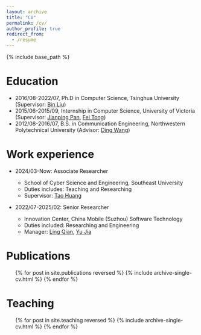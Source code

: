 ```yaml
---
layout: archive
title: "CV"
permalink: /cv/
author_profile: true
redirect_from:
  - /resume
---
```


{% include base_path %}

Education
======
* 2016/08-2022/07, Ph.D in Computer Science, Tsinghua University (Supervisor: [Bin Liu](https://www.cs.tsinghua.edu.cn/info/1126/3587.htm))
* 2015/06-2015/09, Internship in Computer Science, University of Victoria (Supervisor: [Jianping Pan](https://www.uvic.ca/ecs/computerscience/people/faculty/profiles/pan-jianping.php), [Fei Tong](https://fei-tong.github.io/))
* 2012/08-2016/07, B.S. in Communication Engineering, Northwestern Polytechnical University (Advisor: [Ding Wang](https://teacher.nwpu.edu.cn/wangding.html))

Work experience
======
* 2024/03-Now: Associate Researcher
  * School of Cyber Science and Engineering, Southeast University
  * Duties includes: Teaching and Researching
  * Supervisor: [Tao Huang](https://cyber.seu.edu.cn/2020/0817/c21840a342463/page.htm)

* 2022/07-2025/02: Senior Researcher
  * Innovation Center, China Mobile (Suzhou) Software Technology
  * Duties included: Researching and Engineering
  * Manager: [Ling Qian](https://www.cnii.com.cn/gxxww/rmydb/202111/t20211110_321826.html), [Yu Jia](https://zhuanlan.zhihu.com/p/406240028)
  
Publications
======
  <ul>{% for post in site.publications reversed %}
    {% include archive-single-cv.html %}
  {% endfor %}</ul>
  
<!-- Talks
======
  <ul>{% for post in site.talks reversed %}
    {% include archive-single-talk-cv.html  %}
  {% endfor %}</ul> -->
  
Teaching
======
  <ul>{% for post in site.teaching reversed %}
    {% include archive-single-cv.html %}
  {% endfor %}</ul>
  
<!-- Service and leadership
======
* Currently signed in to 43 different slack teams -->
